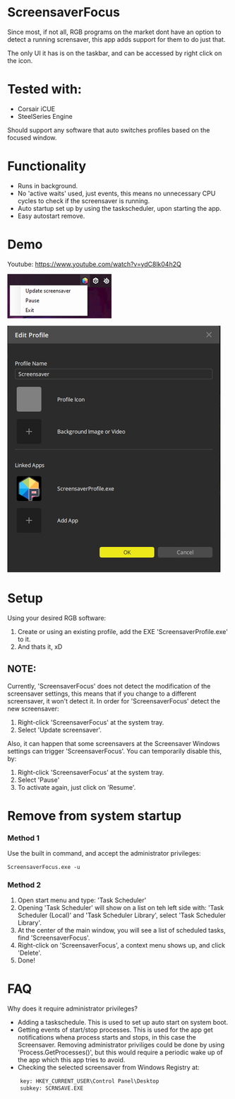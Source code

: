 # ScreensaverFocus
Since most, if not all, RGB programs on the market dont have an option to detect a running scrensaver, this app adds support for them to do just that.

The only UI it has is on the taskbar, and can be accessed by right click on the icon.

# Tested with:
- Corsair iCUE
- SteelSeries Engine

Should support any software that auto switches profiles based on the focused window.

# Functionality
- Runs in background.
- No 'active waits' used, just events, this means no unnecessary CPU cycles to check if the screensaver is running.
- Auto startup set up by using the taskscheduler, upon starting the app.
- Easy autostart remove.

# Demo
Youtube: https://www.youtube.com/watch?v=ydC8lk04h2Q

![Context menu](https://raw.githubusercontent.com/PiniponSelvagem/ScreensaverFocus/master/wiki/images/ssf_context_menu.png)

![iCue profile](https://raw.githubusercontent.com/PiniponSelvagem/ScreensaverFocus/master/wiki/images/icue_profile.png)

# Setup
Using your desired RGB software:
1. Create or using an existing profile, add the EXE 'ScreensaverProfile.exe' to it.
2. And thats it, xD

## NOTE:
Currently, 'ScreensaverFocus' does not detect the modification of the screensaver settings, this means that if you change to a different screensaver, it won't detect it. In order for 'ScreensaverFocus' detect the new screensaver:
1. Right-click 'ScreensaverFocus' at the system tray.
2. Select 'Update screensaver'.

Also, it can happen that some screensavers at the Screensaver Windows settings can trigger 'ScreensaverFocus'. You can temporarily disable this, by:
1. Right-click 'ScreensaverFocus' at the system tray.
2. Select 'Pause'
3. To activate again, just click on 'Resume'.

# Remove from system startup
### Method 1
Use the built in command, and accept the administrator privileges:
```
ScreensaverFocus.exe -u
```
### Method 2
1. Open start menu and type: 'Task Scheduler'
2. Opening 'Task Scheduler' will show on a list on teh left side with: 'Task Scheduler (Local)' and 'Task Scheduler Library', select 'Task Scheduler Library'.
3. At the center of the main window, you will see a list of scheduled tasks, find 'ScreensaverFocus'.
4. Right-click on 'ScreensaverFocus', a context menu shows up, and click 'Delete'.
5. Done!

# FAQ
Why does it require administrator privileges?
- Adding a taskschedule. This is used to set up auto start on system boot.
- Getting events of start/stop processes. This is used for the app get notifications whena  process starts and stops, in this case the Screensaver. Removing administrator priviliges could be done by using 'Process.GetProcesses()', but this would require a periodic wake up of the app which this app tries to avoid.
- Checking the selected screensaver from Windows Registry at:
```
    key: HKEY_CURRENT_USER\Control Panel\Desktop
    subkey: SCRNSAVE.EXE
```